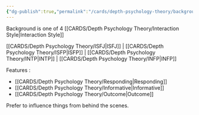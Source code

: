 ```yaml
---
{"dg-publish":true,"permalink":"/cards/depth-psychology-theory/background/","created":"2023-01-12T15:17:41.487+01:00","updated":"2023-01-12T15:19:21.291+01:00"}
---
```



Background is one of 4 [[CARDS/Depth Psychology Theory/Interaction Style\|Interaction Style]]

[[CARDS/Depth Psychology Theory/ISFJ\|ISFJ]] | [[CARDS/Depth Psychology Theory/ISFP\|ISFP]] | [[CARDS/Depth Psychology Theory/INTP\|INTP]] | [[CARDS/Depth Psychology Theory/INFP\|INFP]]

Features : 
- [[CARDS/Depth Psychology Theory/Responding\|Responding]]
- [[CARDS/Depth Psychology Theory/Informative\|Informative]]
- [[CARDS/Depth Psychology Theory/Outcome\|Outcome]]

Prefer to influence things from behind the scenes. 